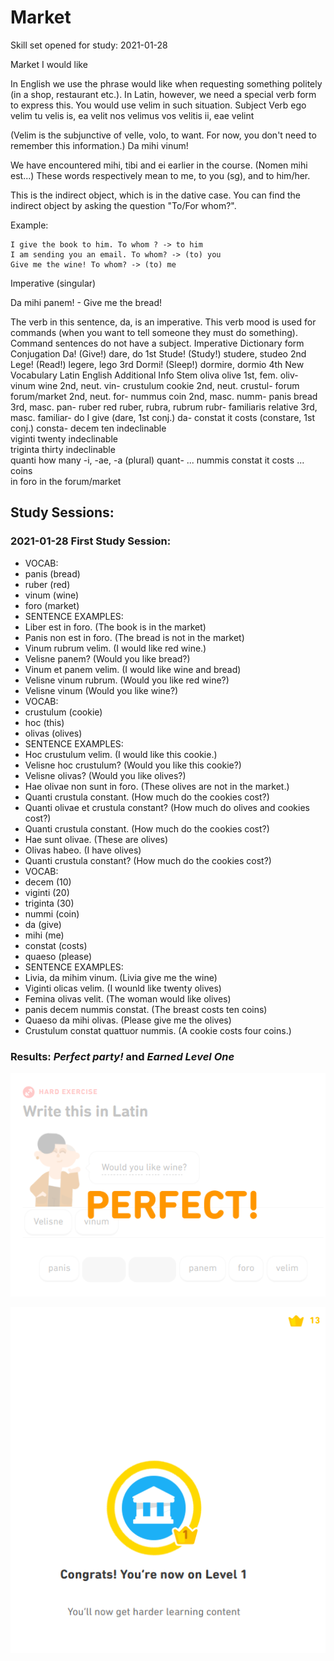 # Market 
Skill set opened for study: 2021-01-28

Market
I would like

In English we use the phrase would like when requesting something politely (in a shop, restaurant etc.). In Latin, however, we need a special verb form to express this. You would use velim in such situation.
Subject 	Verb
ego 	velim
tu 	velis
is, ea 	velit
nos 	velimus
vos 	velitis
ii, eae 	velint

(Velim is the subjunctive of velle, volo, to want. For now, you don't need to remember this information.)
Da mihi vinum!

We have encountered mihi, tibi and ei earlier in the course. (Nomen mihi est...) These words respectively mean to me, to you (sg), and to him/her.

This is the indirect object, which is in the dative case. You can find the indirect object by asking the question "To/For whom?".

Example:

    I give the book to him. To whom ? -> to him
    I am sending you an email. To whom? -> (to) you
    Give me the wine! To whom? -> (to) me

Imperative (singular)

Da mihi panem! - Give me the bread!

The verb in this sentence, da, is an imperative. This verb mood is used for commands (when you want to tell someone they must do something). Command sentences do not have a subject.
Imperative 	Dictionary form 	Conjugation
Da! (Give!) 	dare, do 	1st
Stude! (Study!) 	studere, studeo 	2nd
Lege! (Read!) 	legere, lego 	3rd
Dormi! (Sleep!) 	dormire, dormio 	4th
New Vocabulary
Latin 	English 	Additional Info 	Stem
oliva 	olive 	1st, fem. 	oliv-
vinum 	wine 	2nd, neut. 	vin-
crustulum 	cookie 	2nd, neut. 	crustul-
forum 	forum/market 	2nd, neut. 	for-
nummus 	coin 	2nd, masc. 	numm-
panis 	bread 	3rd, masc. 	pan-
ruber 	red 	ruber, rubra, rubrum 	rubr-
familiaris 	relative 	3rd, masc. 	familiar-
do 	I give 	(dare, 1st conj.) 	da-
constat 	it costs 	(constare, 1st conj.) 	consta-
decem 	ten 	indeclinable 	
viginti 	twenty 	indeclinable 	
triginta 	thirty 	indeclinable 	
quanti 	how many 	-i, -ae, -a (plural) 	quant-
... nummis constat 	it costs ... coins 		
in foro 	in the forum/market 		



## Study Sessions:

### 2021-01-28 First Study Session:
* VOCAB:
* panis (bread)
* ruber (red)
* vinum (wine) 
* foro (market)
* SENTENCE EXAMPLES: 
* Liber est in foro. (The book is in the market)
* Panis non est in foro. (The bread is not in the market) 
* Vinum rubrum velim. (I would like red wine.) 
* Velisne panem? (Would you like bread?)
* Vinum et panem velim. (I would like wine and bread)
* Velisne vinum rubrum. (Would you like red wine?)
* Velisne vinum (Would you like wine?) 
* VOCAB:
* crustulum (cookie)
* hoc (this)
* olivas (olives)
* SENTENCE EXAMPLES: 
* Hoc crustulum velim. (I would like this cookie.)
* Velisne hoc crustulum? (Would you like this cookie?) 
* Velisne olivas? (Would you like olives?) 
* Hae olivae non sunt in foro. (These olives are not in the market.) 
* Quanti crustula constant. (How much do the cookies cost?) 
* Quanti olivae et crustula constant? (How much do olives and cookies cost?)
* Quanti crustula constant. (How much do the cookies cost?) 
* Hae sunt olivae. (These are olives)
* Olivas habeo. (I have olives)
* Quanti crustula constant? (How much do the cookies cost?) 
* VOCAB:
* decem (10)
* viginti (20)
* triginta (30)
* nummi (coin)
* da (give)
* mihi (me)
* constat (costs)
* quaeso (please)
* SENTENCE EXAMPLES: 
* Livia, da mihim vinum. (Livia give me the wine)
* Viginti olicas velim. (I wounld like twenty olives)
* Femina olivas velit. (The woman would like olives)
* panis decem nummis constat. (The breast costs ten coins)
* Quaeso da mihi olivas. (Please give me the olives)
* Crustulum constat quattuor nummis. (A cookie costs four coins.)
### Results: *Perfect party!* and *Earned Level One*
![results](https://github.com/EO4wellness/T-I-L/blob/main/polyglot/Latin/Castle-2/Images/2021-01-28_Market-first-study-session.png)

![level1](https://github.com/EO4wellness/T-I-L/blob/main/polyglot/Latin/Castle-2/Images/2021-01-28_earned-Level1-Market-Castle2.png)


